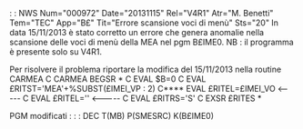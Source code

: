  :  : NWS Num="000972" Date="20131115" Rel="V4R1" Atr="M. Benetti" Tem="TEC" App="B£" Tit="Errore scansione voci di menù" Sts="20"
In data 15/11/2013 è stato corretto un errore che genera anomalie nella scansione delle voci di menù della MEA nel pgm B£IME0. NB :  il programma è presente solo su V4R1.

Per risolvere il problema riportare la modifica del 15/11/2013 nella routine CARMEA C     CARMEA        BEGSR
 \*
C                   EVAL      $B=0
C                   EVAL      £RITST='MEA'+%SUBST(£IMEI_VP : 2)
C\*\*\*\*               EVAL      £RITEL=£IMEI_VO                                           <-----
C                   EVAL      £RITEL=''                                                 <-----
C                   EVAL      £RITRS='S'
C                   EXSR      £RITES
 \*

PGM modificati : 
 :  : DEC T(MB) P(SMESRC) K(B£IME0)
